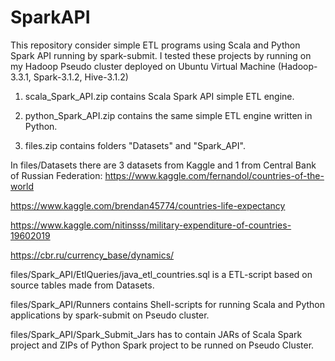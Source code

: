 # SparkAPI
This repository consider simple ETL programs using Scala and Python Spark API running by spark-submit. 
I tested these projects by running on my Hadoop Pseudo cluster deployed on Ubuntu Virtual Machine (Hadoop-3.3.1, Spark-3.1.2, Hive-3.1.2)

1) scala_Spark_API.zip contains Scala Spark API simple ETL engine. 

2) python_Spark_API.zip contains the same simple ETL engine written in Python.

3) files.zip contains folders "Datasets" and "Spark_API".

In files/Datasets there are 3 datasets from Kaggle and 1 from Central Bank of Russian Federation:
https://www.kaggle.com/fernandol/countries-of-the-world

https://www.kaggle.com/brendan45774/countries-life-expectancy

https://www.kaggle.com/nitinsss/military-expenditure-of-countries-19602019

https://cbr.ru/currency_base/dynamics/

files/Spark_API/EtlQueries/java_etl_countries.sql is a ETL-script based on source tables made from Datasets.

files/Spark_API/Runners contains Shell-scripts for running Scala and Python applications by spark-submit on Pseudo cluster.

files/Spark_API/Spark_Submit_Jars has to contain JARs of Scala Spark project and ZIPs of Python Spark project to be runned on Pseudo Cluster.

